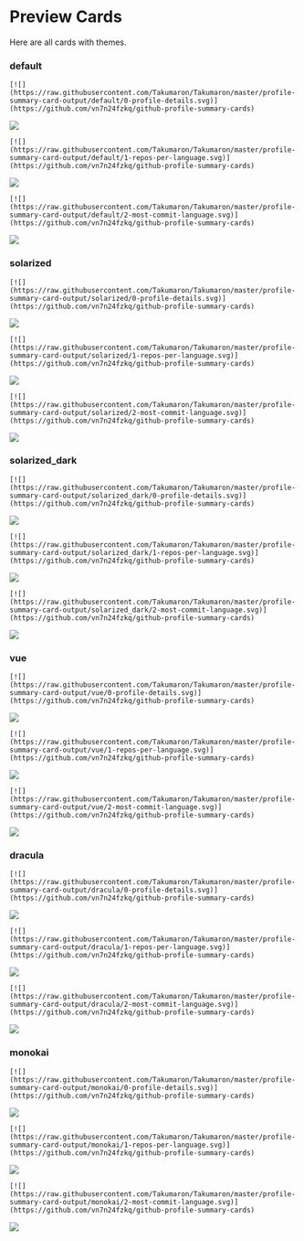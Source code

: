 
# Preview Cards

Here are all cards with themes.


### default


```
[![](https://raw.githubusercontent.com/Takumaron/Takumaron/master/profile-summary-card-output/default/0-profile-details.svg)](https://github.com/vn7n24fzkq/github-profile-summary-cards)
```
![](https://raw.githubusercontent.com/Takumaron/Takumaron/master/profile-summary-card-output/default/0-profile-details.svg)


```
[![](https://raw.githubusercontent.com/Takumaron/Takumaron/master/profile-summary-card-output/default/1-repos-per-language.svg)](https://github.com/vn7n24fzkq/github-profile-summary-cards)
```
![](https://raw.githubusercontent.com/Takumaron/Takumaron/master/profile-summary-card-output/default/1-repos-per-language.svg)


```
[![](https://raw.githubusercontent.com/Takumaron/Takumaron/master/profile-summary-card-output/default/2-most-commit-language.svg)](https://github.com/vn7n24fzkq/github-profile-summary-cards)
```
![](https://raw.githubusercontent.com/Takumaron/Takumaron/master/profile-summary-card-output/default/2-most-commit-language.svg)


### solarized


```
[![](https://raw.githubusercontent.com/Takumaron/Takumaron/master/profile-summary-card-output/solarized/0-profile-details.svg)](https://github.com/vn7n24fzkq/github-profile-summary-cards)
```
![](https://raw.githubusercontent.com/Takumaron/Takumaron/master/profile-summary-card-output/solarized/0-profile-details.svg)


```
[![](https://raw.githubusercontent.com/Takumaron/Takumaron/master/profile-summary-card-output/solarized/1-repos-per-language.svg)](https://github.com/vn7n24fzkq/github-profile-summary-cards)
```
![](https://raw.githubusercontent.com/Takumaron/Takumaron/master/profile-summary-card-output/solarized/1-repos-per-language.svg)


```
[![](https://raw.githubusercontent.com/Takumaron/Takumaron/master/profile-summary-card-output/solarized/2-most-commit-language.svg)](https://github.com/vn7n24fzkq/github-profile-summary-cards)
```
![](https://raw.githubusercontent.com/Takumaron/Takumaron/master/profile-summary-card-output/solarized/2-most-commit-language.svg)


### solarized_dark


```
[![](https://raw.githubusercontent.com/Takumaron/Takumaron/master/profile-summary-card-output/solarized_dark/0-profile-details.svg)](https://github.com/vn7n24fzkq/github-profile-summary-cards)
```
![](https://raw.githubusercontent.com/Takumaron/Takumaron/master/profile-summary-card-output/solarized_dark/0-profile-details.svg)


```
[![](https://raw.githubusercontent.com/Takumaron/Takumaron/master/profile-summary-card-output/solarized_dark/1-repos-per-language.svg)](https://github.com/vn7n24fzkq/github-profile-summary-cards)
```
![](https://raw.githubusercontent.com/Takumaron/Takumaron/master/profile-summary-card-output/solarized_dark/1-repos-per-language.svg)


```
[![](https://raw.githubusercontent.com/Takumaron/Takumaron/master/profile-summary-card-output/solarized_dark/2-most-commit-language.svg)](https://github.com/vn7n24fzkq/github-profile-summary-cards)
```
![](https://raw.githubusercontent.com/Takumaron/Takumaron/master/profile-summary-card-output/solarized_dark/2-most-commit-language.svg)


### vue


```
[![](https://raw.githubusercontent.com/Takumaron/Takumaron/master/profile-summary-card-output/vue/0-profile-details.svg)](https://github.com/vn7n24fzkq/github-profile-summary-cards)
```
![](https://raw.githubusercontent.com/Takumaron/Takumaron/master/profile-summary-card-output/vue/0-profile-details.svg)


```
[![](https://raw.githubusercontent.com/Takumaron/Takumaron/master/profile-summary-card-output/vue/1-repos-per-language.svg)](https://github.com/vn7n24fzkq/github-profile-summary-cards)
```
![](https://raw.githubusercontent.com/Takumaron/Takumaron/master/profile-summary-card-output/vue/1-repos-per-language.svg)


```
[![](https://raw.githubusercontent.com/Takumaron/Takumaron/master/profile-summary-card-output/vue/2-most-commit-language.svg)](https://github.com/vn7n24fzkq/github-profile-summary-cards)
```
![](https://raw.githubusercontent.com/Takumaron/Takumaron/master/profile-summary-card-output/vue/2-most-commit-language.svg)


### dracula


```
[![](https://raw.githubusercontent.com/Takumaron/Takumaron/master/profile-summary-card-output/dracula/0-profile-details.svg)](https://github.com/vn7n24fzkq/github-profile-summary-cards)
```
![](https://raw.githubusercontent.com/Takumaron/Takumaron/master/profile-summary-card-output/dracula/0-profile-details.svg)


```
[![](https://raw.githubusercontent.com/Takumaron/Takumaron/master/profile-summary-card-output/dracula/1-repos-per-language.svg)](https://github.com/vn7n24fzkq/github-profile-summary-cards)
```
![](https://raw.githubusercontent.com/Takumaron/Takumaron/master/profile-summary-card-output/dracula/1-repos-per-language.svg)


```
[![](https://raw.githubusercontent.com/Takumaron/Takumaron/master/profile-summary-card-output/dracula/2-most-commit-language.svg)](https://github.com/vn7n24fzkq/github-profile-summary-cards)
```
![](https://raw.githubusercontent.com/Takumaron/Takumaron/master/profile-summary-card-output/dracula/2-most-commit-language.svg)


### monokai


```
[![](https://raw.githubusercontent.com/Takumaron/Takumaron/master/profile-summary-card-output/monokai/0-profile-details.svg)](https://github.com/vn7n24fzkq/github-profile-summary-cards)
```
![](https://raw.githubusercontent.com/Takumaron/Takumaron/master/profile-summary-card-output/monokai/0-profile-details.svg)


```
[![](https://raw.githubusercontent.com/Takumaron/Takumaron/master/profile-summary-card-output/monokai/1-repos-per-language.svg)](https://github.com/vn7n24fzkq/github-profile-summary-cards)
```
![](https://raw.githubusercontent.com/Takumaron/Takumaron/master/profile-summary-card-output/monokai/1-repos-per-language.svg)


```
[![](https://raw.githubusercontent.com/Takumaron/Takumaron/master/profile-summary-card-output/monokai/2-most-commit-language.svg)](https://github.com/vn7n24fzkq/github-profile-summary-cards)
```
![](https://raw.githubusercontent.com/Takumaron/Takumaron/master/profile-summary-card-output/monokai/2-most-commit-language.svg)

